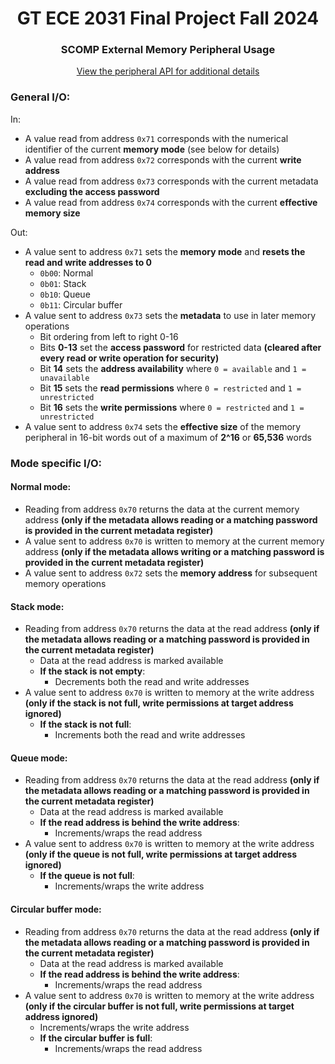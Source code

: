 <h1 align="center">GT ECE 2031 Final Project Fall 2024</h1>
<h3 align="center">SCOMP External Memory Peripheral Usage</h3>
<div align="center">
<a href="docs/SCOMP_External_Memory_Peripheral_API.pdf">View the peripheral API for additional details</a>
</div>

### General I/O:

In:
* A value read from address ```0x71``` corresponds with the numerical identifier of the current __memory mode__ (see below for details)
* A value read from address ```0x72``` corresponds with the current __write address__
* A value read from address ```0x73``` corresponds with the current metadata __excluding the access password__
* A value read from address ```0x74``` corresponds with the current __effective memory size__

Out:
* A value sent to address ```0x71``` sets the __memory mode__ and __resets the read and write addresses to 0__
    * ```0b00```: Normal
    * ```0b01```: Stack
    * ```0b10```: Queue
    * ```0b11```: Circular buffer
* A value sent to address ```0x73``` sets the __metadata__ to use in later memory operations
    * Bit ordering from left to right 0-16
    * Bits __0-13__ set the __access password__ for restricted data __(cleared after every read or write operation for security)__
    * Bit __14__ sets the __address availability__ where ```0 = available``` and ```1 = unavailable```
    * Bit __15__ sets the __read permissions__ where ```0 = restricted``` and ```1 = unrestricted```
    * Bit __16__ sets the __write permissions__ where ```0 = restricted``` and ```1 = unrestricted```
* A value sent to address ```0x74``` sets the __effective size__ of the memory peripheral in 16-bit words out of a maximum of __2^16__ or __65,536__ words

### Mode specific I/O:

#### Normal mode:
* Reading from address ```0x70``` returns the data at the current memory address __(only if the metadata allows reading or a matching password is provided in the current metadata register)__
* A value sent to address ```0x70``` is written to memory at the current memory address __(only if the metadata allows writing or a matching password is provided in the current metadata register)__
* A value sent to address ```0x72``` sets the __memory address__ for subsequent memory operations

#### Stack mode:
* Reading from address ```0x70``` returns the data at the read address __(only if the metadata allows reading or a matching password is provided in the current metadata register)__
    * Data at the read address is marked available
    * __If the stack is not empty__:
        * Decrements both the read and write addresses
* A value sent to address ```0x70``` is written to memory at the write address __(only if the stack is not full, write permissions at target address ignored)__
    * __If the stack is not full__:
        * Increments both the read and write addresses

#### Queue mode:
* Reading from address ```0x70``` returns the data at the read address __(only if the metadata allows reading or a matching password is provided in the current metadata register)__
    * Data at the read address is marked available
    * __If the read address is behind the write address__:
        * Increments/wraps the read address
* A value sent to address ```0x70``` is written to memory at the write address __(only if the queue is not full, write permissions at target address ignored)__
    * __If the queue is not full__:
        * Increments/wraps the write address

#### Circular buffer mode:
* Reading from address ```0x70``` returns the data at the read address __(only if the metadata allows reading or a matching password is provided in the current metadata register)__
    * Data at the read address is marked available
    * __If the read address is behind the write address__:
        * Increments/wraps the read address
* A value sent to address ```0x70``` is written to memory at the write address __(only if the circular buffer is not full, write permissions at target address ignored)__
    * Increments/wraps the write address
    * __If the circular buffer is full__:
        * Increments/wraps the read address
